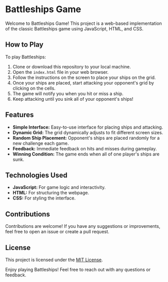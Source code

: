 # Battleships Game

Welcome to Battleships Game! This project is a web-based implementation of the classic Battleships game using JavaScript, HTML, and CSS.

## How to Play

To play Battleships:

1. Clone or download this repository to your local machine.
2. Open the `index.html` file in your web browser.
3. Follow the instructions on the screen to place your ships on the grid.
4. Once your ships are placed, start attacking your opponent's grid by clicking on the cells.
5. The game will notify you when you hit or miss a ship.
6. Keep attacking until you sink all of your opponent's ships!

## Features

- **Simple Interface:** Easy-to-use interface for placing ships and attacking.
- **Dynamic Grid:** The grid dynamically adjusts to fit different screen sizes.
- **Random Ship Placement:** Opponent's ships are placed randomly for a new challenge each game.
- **Feedback:** Immediate feedback on hits and misses during gameplay.
- **Winning Condition:** The game ends when all of one player's ships are sunk.

## Technologies Used

- **JavaScript:** For game logic and interactivity.
- **HTML:** For structuring the webpage.
- **CSS:** For styling the interface.

## Contributions

Contributions are welcome! If you have any suggestions or improvements, feel free to open an issue or create a pull request.

## License

This project is licensed under the [MIT License](LICENSE).

Enjoy playing Battleships! Feel free to reach out with any questions or feedback.

